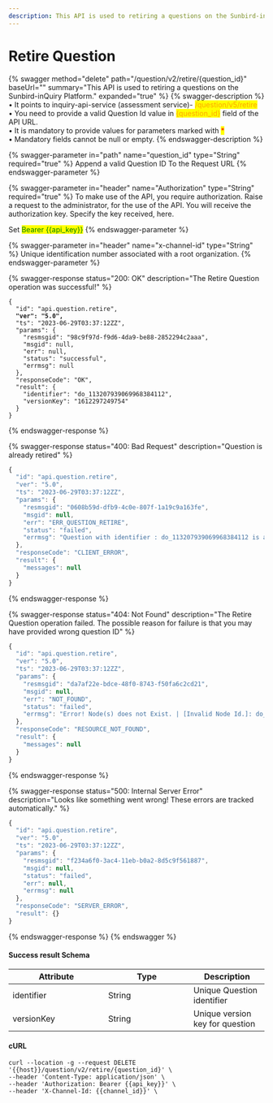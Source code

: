 ```yaml
---
description: This API is used to retiring a questions on the Sunbird-inQuiry Platform.
---
```


# Retire Question

{% swagger method="delete" path="/question/v2/retire/{question_id}" baseUrl="" summary="This API is used to retiring a questions on the Sunbird-inQuiry Platform." expanded="true" %}
{% swagger-description %}
• It points to inquiry-api-service (assessment service)- <mark style="color:orange;">/question/v5/retire</mark>\
• You need to provide a valid Question Id value in <mark style="color:orange;">{question\_id}</mark> field of the API URL.\
• It is mandatory to provide values for parameters marked with <mark style="color:red;">\*</mark>\
• Mandatory fields cannot be null or empty.
{% endswagger-description %}

{% swagger-parameter in="path" name="question_id" type="String" required="true" %}
Append a valid Question ID To the Request URL
{% endswagger-parameter %}

{% swagger-parameter in="header" name="Authorization" type="String" required="true" %}
To make use of the API, you require authorization. Raise a request to the administrator, for the use of the API. You will receive the authorization key. Specify the key received, here.

Set <mark style="color:green;">Bearer \{{api\_key\}}</mark>
{% endswagger-parameter %}

{% swagger-parameter in="header" name="x-channel-id" type="String" %}
Unique identification number associated with a root organization.
{% endswagger-parameter %}

{% swagger-response status="200: OK" description="The Retire Question operation was successful!" %}
<pre class="language-javascript"><code class="lang-javascript">{
  "id": "api.question.retire",
<strong>  "ver": "5.0",
</strong>  "ts": "2023-06-29T03:37:12ZZ",
  "params": {
    "resmsgid": "98c9f97d-f9d6-4da9-be88-2852294c2aaa",
    "msgid": null,
    "err": null,
    "status": "successful",
    "errmsg": null
  },
  "responseCode": "OK",
  "result": {
    "identifier": "do_113207939069968384112",
    "versionKey": "1612297249754"
  }
}
</code></pre>
{% endswagger-response %}

{% swagger-response status="400: Bad Request" description="Question is already retired" %}
```javascript
{
  "id": "api.question.retire",
  "ver": "5.0",
  "ts": "2023-06-29T03:37:12ZZ",
  "params": {
    "resmsgid": "0608b59d-dfb9-4c0e-807f-1a19c9a163fe",
    "msgid": null,
    "err": "ERR_QUESTION_RETIRE",
    "status": "failed",
    "errmsg": "Question with identifier : do_113207939069968384112 is already Retired."
  },
  "responseCode": "CLIENT_ERROR",
  "result": {
    "messages": null
  }
}
```
{% endswagger-response %}

{% swagger-response status="404: Not Found" description="The Retire Question operation failed. The possible reason for failure is that you may have provided wrong question ID" %}
```javascript
{
  "id": "api.question.retire",
  "ver": "5.0",
  "ts": "2023-06-29T03:37:12ZZ",
  "params": {
    "resmsgid": "da7af22e-bdce-48f0-8743-f50fa6c2cd21",
    "msgid": null,
    "err": "NOT_FOUND",
    "status": "failed",
    "errmsg": "Error! Node(s) does not Exist. | [Invalid Node Id.]: do_1132079390699683841121"
  },
  "responseCode": "RESOURCE_NOT_FOUND",
  "result": {
    "messages": null
  }
}
```
{% endswagger-response %}

{% swagger-response status="500: Internal Server Error" description="Looks like something went wrong! These errors are tracked automatically." %}
```javascript
{
  "id": "api.question.retire",
  "ver": "5.0",
  "ts": "2023-06-29T03:37:12ZZ",
  "params": {
    "resmsgid": "f234a6f0-3ac4-11eb-b0a2-8d5c9f561887",
    "msgid": null,
    "status": "failed",
    "err": null,
    "errmsg": null
  },
  "responseCode": "SERVER_ERROR",
  "result": {}
}
```
{% endswagger-response %}
{% endswagger %}

#### Success result Schema

<table><thead><tr><th width="172.33333333333331">Attribute</th><th width="152">Type</th><th>Description</th></tr></thead><tbody><tr><td>identifier</td><td>String</td><td>Unique Question identifier</td></tr><tr><td>versionKey</td><td>String</td><td>Unique version key for question</td></tr></tbody></table>

#### cURL

```
curl --location -g --request DELETE '{{host}}/question/v2/retire/{question_id}' \
--header 'Content-Type: application/json' \
--header 'Authorization: Bearer {{api_key}}' \
--header 'X-Channel-Id: {{channel_id}}' \
```
